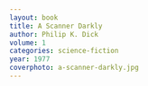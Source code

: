 ```yaml
---
layout: book
title: A Scanner Darkly
author: Philip K. Dick
volume: 1
categories: science-fiction
year: 1977
coverphoto: a-scanner-darkly.jpg
---
```


